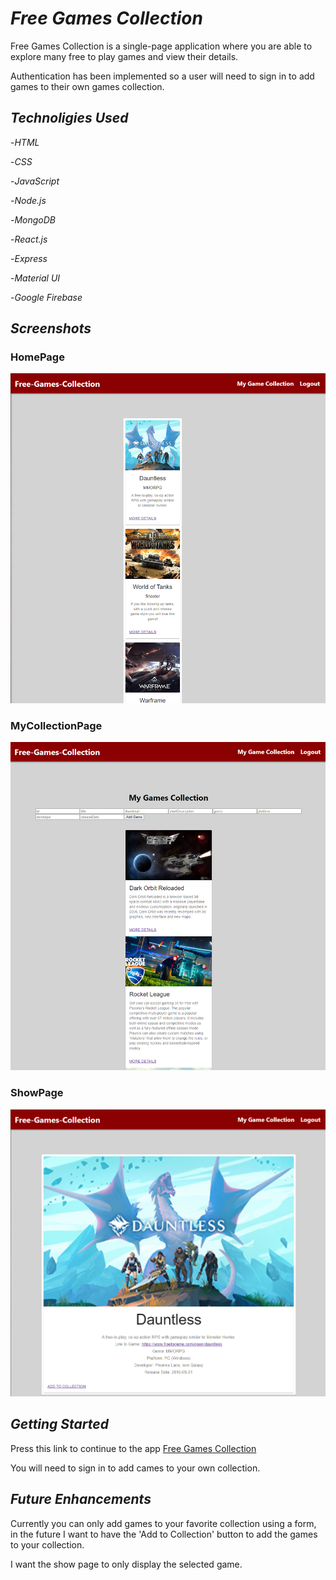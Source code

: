 # ***Free Games Collection***
Free Games Collection is a single-page application where you are able to explore many free to play games and view their details. 

Authentication has been implemented so a user will need to sign in to add games to their own games collection.

## ***Technoligies Used***

-*HTML*

-*CSS*

-*JavaScript*

-*Node.js*

-*MongoDB*

-*React.js*

-*Express*

-*Material UI*

-*Google Firebase*

## ***Screenshots***

### HomePage
![HomePage](/src/images/homepage.jpeg)

### MyCollectionPage
![MyCollectionPage](/src/images/mycollectionpage.jpeg)

### ShowPage
![ShowPage](/src/images/showpage.jpeg)

## ***Getting Started***

Press this link to continue to the app [Free Games Collection](https://free-games-collection.herokuapp.com/)

You will need to sign in to add cames to your own collection.

## ***Future Enhancements***
Currently you can only add games to your favorite collection using a form, in the future I want to have the 'Add to Collection' button to add the games to your collection.

I want the show page to only display the selected game.
